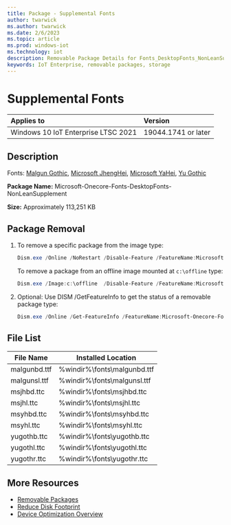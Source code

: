 ```yaml
---
title: Package - Supplemental Fonts
author: twarwick
ms.author: twarwick
ms.date: 2/6/2023
ms.topic: article
ms.prod: windows-iot
ms.technology: iot
description: Removable Package Details for Fonts_DesktopFonts_NonLeanSupplement
keywords: IoT Enterprise, removable packages, storage
---
```


# Supplemental Fonts

| Applies to                          |  Version            |
|:------------------------------------|:--------------------|
| Windows 10 IoT Enterprise LTSC 2021 | 19044.1741 or later |

## Description  

Fonts: [Malgun Gothic](/typography/font-list/malgun-gothic), [Microsoft JhengHei](/typography/font-list/microsoft-jhenghei), [Microsoft YaHei](/typography/font-list/microsoft-yahei), [Yu Gothic](/typography/font-list/yu-gothic)

**Package Name:** Microsoft-Onecore-Fonts-DesktopFonts-NonLeanSupplement

**Size:**  Approximately 113,251 KB  

## Package Removal

1. To remove a specific package from the image type:
   ```powershell
   Dism.exe /Online /NoRestart /Disable-Feature /FeatureName:Microsoft-Onecore-Fonts-DesktopFonts-NonLeanSupplement /PackageName:@Package
   ````

   To remove a package from an offline image mounted at `c:\offline` type:
   ```powershell
   Dism.exe /Image:c:\offline  /Disable-Feature /FeatureName:Microsoft-Onecore-Fonts-DesktopFonts-NonLeanSupplement /PackageName:@Package
   ```

1. Optional: Use DISM /GetFeatureInfo to get the status of a removable package type:
   ```powershell
   Dism.exe /Online /Get-FeatureInfo /FeatureName:Microsoft-Onecore-Fonts-DesktopFonts-NonLeanSupplement /PackageName:@Package
   ````

## File List
| File Name     | Installed Location |
|---------------|--------------------|
| malgunbd.ttf  | %windir%\fonts\malgunbd.ttf | 
| malgunsl.ttf  | %windir%\fonts\malgunsl.ttf | 
| msjhbd.ttc    | %windir%\fonts\msjhbd.ttc | 
| msjhl.ttc     | %windir%\fonts\msjhl.ttc  |
| msyhbd.ttc    | %windir%\fonts\msyhbd.ttc | 
| msyhl.ttc     | %windir%\fonts\msyhl.ttc  |
| yugothb.ttc   | %windir%\fonts\yugothb.ttc  |
| yugothl.ttc   | %windir%\fonts\yugothl.ttc | 
| yugothr.ttc   | %windir%\fonts\yugothr.ttc |

## More Resources
- [Removable Packages](/windows/iot/iot-enterprise/Optimize-Your-Device/Removable-Packages)
- [Reduce Disk Footprint](/windows/iot/iot-enterprise/Optimize-Your-Device/Reduce-Disk-Footprint)
- [Device Optimization Overview](/windows/iot/iot-enterprise/Optimize-Your-Device/Overview)
